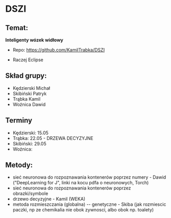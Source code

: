 # DSZI

## Temat:
**Inteligenty wózek widłowy**

* Repo: https://github.com/KamilTrabka/DSZI

* Raczej Eclipse


## Skład grupy:
* Kędzierski Michał
* Skibiński Patryk
* Trąbka Kamil
* Woźnica Dawid

## Terminy
* Kędzierski: 15.05
* Trąbka: 22.05 - DRZEWA DECYZYJNE
* Skibiński: 29.05
* Woźnica: 


## Metody:
* sieć neuronowa do rozpoznawania kontenerów poprzez numery - Dawid ("DeepLearning for J", linki na kocu pdfa o neuronowych, Torch)
* sieć neuronowa do rozpoznawania kontenerów poprzez obrazki/symbole
* drzewo decyzyjne - Kamil (WEKA)
* metoda rozmieszczania (globalna) -- genetyczne - Skiba (jak rozmiescic paczki, np ze chemikalia nie obok zywnosci, albo obok np. toalety)
